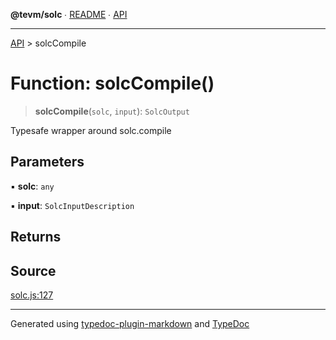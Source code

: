 **@tevm/solc** ∙ [README](../README.md) ∙ [API](../API.md)

***

[API](../API.md) > solcCompile

# Function: solcCompile()

> **solcCompile**(`solc`, `input`): `SolcOutput`

Typesafe wrapper around solc.compile

## Parameters

▪ **solc**: `any`

▪ **input**: `SolcInputDescription`

## Returns

## Source

[solc.js:127](https://github.com/evmts/tevm-monorepo/blob/main/bundler/solc/src/solc.js#L127)

***
Generated using [typedoc-plugin-markdown](https://www.npmjs.com/package/typedoc-plugin-markdown) and [TypeDoc](https://typedoc.org/)
